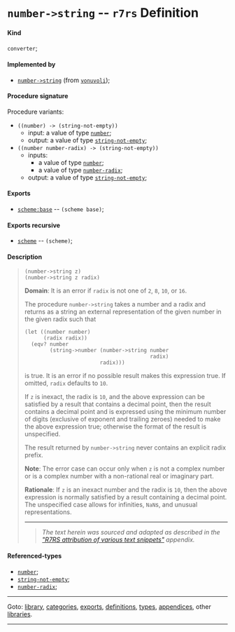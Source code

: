 

<a id='definition__r7rs__number-_3e_string'></a>

# `number->string` -- `r7rs` Definition


<a id='definition__r7rs__number-_3e_string__kind'></a>

#### Kind

`converter`;


<a id='definition__r7rs__number-_3e_string__implemented-by'></a>

#### Implemented by

 * [`number->string`](../../vonuvoli/definitions/number-_3e_string.md#definition__vonuvoli__number-_3e_string) (from [`vonuvoli`](../../vonuvoli/_index.md#library__vonuvoli));


<a id='definition__r7rs__number-_3e_string__procedure-signature'></a>

#### Procedure signature

Procedure variants:
 * `((number) -> (string-not-empty))`
   * input: a value of type [`number`](../../r7rs/types/number.md#type__r7rs__number);
   * output: a value of type [`string-not-empty`](../../r7rs/types/string-not-empty.md#type__r7rs__string-not-empty);
 * `((number number-radix) -> (string-not-empty))`
   * inputs:
     * a value of type [`number`](../../r7rs/types/number.md#type__r7rs__number);
     * a value of type [`number-radix`](../../r7rs/types/number-radix.md#type__r7rs__number-radix);
   * output: a value of type [`string-not-empty`](../../r7rs/types/string-not-empty.md#type__r7rs__string-not-empty);


<a id='definition__r7rs__number-_3e_string__exports'></a>

#### Exports

 * [`scheme:base`](../../r7rs/exports/scheme_3a_base.md#export__r7rs__scheme_3a_base) -- `(scheme base)`;


<a id='definition__r7rs__number-_3e_string__exports-recursive'></a>

#### Exports recursive

 * [`scheme`](../../r7rs/exports/scheme.md#export__r7rs__scheme) -- `(scheme)`;


<a id='definition__r7rs__number-_3e_string__description'></a>

#### Description

> ````
> (number->string z)
> (number->string z radix)
> ````
> 
> 
> **Domain**:  It is an error if `radix` is not one of `2`, `8`, `10`, or `16`.
> 
> The procedure `number->string` takes a
> number and a radix and returns as a string an external representation of
> the given number in the given radix such that
> ````
> (let ((number number)
>       (radix radix))
>   (eqv? number
>         (string->number (number->string number
>                                         radix)
>                         radix)))
> ````
> is true.  It is an error if no possible result makes this expression true.
> If omitted, `radix` defaults to `10`.
> 
> If `z` is inexact, the radix is `10`, and the above expression
> can be satisfied by a result that contains a decimal point,
> then the result contains a decimal point and is expressed using the
> minimum number of digits (exclusive of exponent and trailing
> zeroes) needed to make the above expression
> true;
> otherwise the format of the result is unspecified.
> 
> The result returned by `number->string`
> never contains an explicit radix prefix.
> 
> **Note**:  The error case can occur only when `z` is not a complex number
> or is a complex number with a non-rational real or imaginary part.
> 
> **Rationale**:  If `z` is an inexact number and
> the radix is `10`, then the above expression is normally satisfied by
> a result containing a decimal point.  The unspecified case
> allows for infinities, `NaN`s, and unusual representations.
> 
> 
> ----
> > *The text herein was sourced and adapted as described in the ["R7RS attribution of various text snippets"](../../r7rs/appendices/attribution.md#appendix__r7rs__attribution) appendix.*


<a id='definition__r7rs__number-_3e_string__referenced-types'></a>

#### Referenced-types

 * [`number`](../../r7rs/types/number.md#type__r7rs__number);
 * [`string-not-empty`](../../r7rs/types/string-not-empty.md#type__r7rs__string-not-empty);
 * [`number-radix`](../../r7rs/types/number-radix.md#type__r7rs__number-radix);

----

Goto: [library](../../r7rs/_index.md#library__r7rs), [categories](../../r7rs/categories/_index.md#toc__r7rs__categories), [exports](../../r7rs/exports/_index.md#toc__r7rs__exports), [definitions](../../r7rs/definitions/_index.md#toc__r7rs__definitions), [types](../../r7rs/types/_index.md#toc__r7rs__types), [appendices](../../r7rs/appendices/_index.md#toc__r7rs__appendices), other [libraries](../../_libraries.md#toc__libraries).

----

